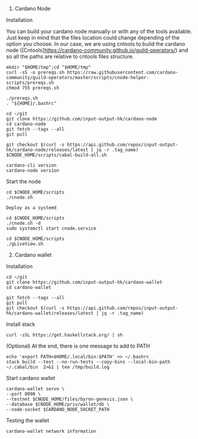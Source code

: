 1. Cardano Node

Installation

You can build your cardano node manually or with any of the tools available. Just keep in mind that the files location could change depending of the option you choose. In our case, we are using cntools to build the cardano node ([Cntools]https://cardano-community.github.io/guild-operators/) and so all the paths are relative to cntools files structure.

    mkdir "$HOME/tmp";cd "$HOME/tmp"
    curl -sS -o prereqs.sh https://raw.githubusercontent.com/cardano-community/guild-operators/master/scripts/cnode-helper-scripts/prereqs.sh
    chmod 755 prereqs.sh

    ./prereqs.sh
    . "${HOME}/.bashrc"

    cd ~/git
    git clone https://github.com/input-output-hk/cardano-node
    cd cardano-node
    git fetch --tags --all
    git pull

    git checkout $(curl -s https://api.github.com/repos/input-output-hk/cardano-node/releases/latest | jq -r .tag_name)
    $CNODE_HOME/scripts/cabal-build-all.sh

    cardano-cli version
    cardano-node version

Start the node

    cd $CNODE_HOME/scripts
    ./cnode.sh

    Deploy as a systemd

    cd $CNODE_HOME/scripts
    ./cnode.sh -d
    sudo systemctl start cnode.service

    cd $CNODE_HOME/scripts
    ./gLiveView.sh

2. Cardano wallet

Installation

    cd ~/git
    git clone https://github.com/input-output-hk/cardano-wallet
    cd cardano-wallet

    git fetch --tags --all
    git pull
    git checkout $(curl -s https://api.github.com/repos/input-output-hk/cardano-wallet/releases/latest | jq -r .tag_name)
    
 Install stack
 
    curl -sSL https://get.haskellstack.org/ | sh
    
(Optional) At the end, there is one message to add to PATH

    echo 'export PATH=$HOME/.local/bin:$PATH' >> ~/.bashrc
    stack build --test --no-run-tests --copy-bins --local-bin-path ~/.cabal/bin  2>&1 | tee /tmp/build.log

Start cardano wallet

    cardano-wallet serve \
    --port 8090 \
    --testnet $CNODE_HOME/files/byron-genesis.json \
    --database $CNODE_HOME/priv/wallet/db \
    --node-socket $CARDANO_NODE_SOCKET_PATH

Testing the wallet

    cardano-wallet network information

